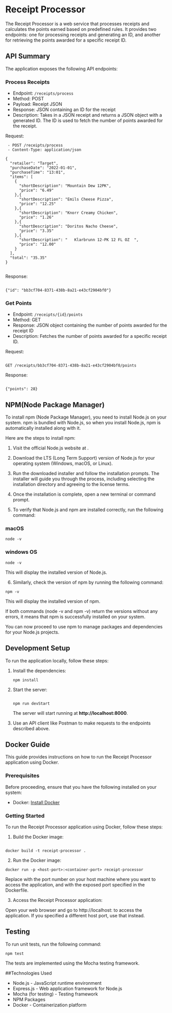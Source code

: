 # Receipt Processor

The Receipt Processor is a web service that processes receipts and calculates the points earned based on predefined rules. It provides two endpoints: one for processing receipts and generating an ID, and another for retrieving the points awarded for a specific receipt ID.

## API Summary
The application exposes the following API endpoints:

### Process Receipts
- Endpoint: `/receipts/process`
- Method: POST
- Payload: Receipt JSON
- Response: JSON containing an ID for the receipt
- Description: Takes in a JSON receipt and returns a JSON object with a generated ID. The ID is used to fetch the number of points awarded for the receipt.

Request:
```
 - POST /receipts/process
 - Content-Type: application/json

{
  "retailer": "Target",
  "purchaseDate": "2022-01-01",
  "purchaseTime": "13:01",
  "items": [
    {
      "shortDescription": "Mountain Dew 12PK",
      "price": "6.49"
    },{
      "shortDescription": "Emils Cheese Pizza",
      "price": "12.25"
    },{
      "shortDescription": "Knorr Creamy Chicken",
      "price": "1.26"
    },{
      "shortDescription": "Doritos Nacho Cheese",
      "price": "3.35"
    },{
      "shortDescription": "   Klarbrunn 12-PK 12 FL OZ  ",
      "price": "12.00"
    }
  ],
  "total": "35.35"
}
            
```

Response:
 ```

 {"id": "bb3cf704-8371-438b-8a21-e43cf2904bf0"}

 ```

### Get Points
- Endpoint: `/receipts/{id}/points`
- Method: GET
- Response: JSON object containing the number of points awarded for the receipt ID
- Description: Fetches the number of points awarded for a specific receipt ID.

Request:
```

GET /receipts/bb3cf704-8371-438b-8a21-e43cf2904bf0/points

```

Response:

```

{"points": 28}

```

## NPM(Node Package Manager)

To install npm (Node Package Manager), you need to install Node.js on your system. npm is bundled with Node.js, so when you install Node.js, npm is automatically installed along with it.

Here are the steps to install npm:

1. Visit the official Node.js website at [](https://nodejs.org).

2. Download the LTS (Long Term Support) version of Node.js for your operating system (Windows, macOS, or Linux).

3. Run the downloaded installer and follow the installation prompts. The installer will guide you through the process, including selecting the installation directory and agreeing to the license terms.

4. Once the installation is complete, open a new terminal or command prompt.

5. To verify that Node.js and npm are installed correctly, run the following command:
### macOS

 ```
 node -v
 ```
### windows OS

```
node -v
```

This will display the installed version of Node.js.

6. Similarly, check the version of npm by running the following command:

```
npm -v
```

This will display the installed version of npm.

If both commands (node -v and npm -v) return the versions without any errors, it means that npm is successfully installed on your system.

You can now proceed to use npm to manage packages and dependencies for your Node.js projects.

## Development Setup

To run the application locally, follow these steps:

   1. Install the dependencies:
       ```
       npm install

       ```
   2. Start the server:
       ```

       npm run devStart

       ```
      The server will start running at **http://localhost:8000**.

   3. Use an API client like Postman to make requests to the endpoints described above.

## Docker Guide
This guide provides instructions on how to run the Receipt Processor application using Docker.

### Prerequisites
Before proceeding, ensure that you have the following installed on your system:
- Docker: [Install Docker](https://www.docker.com/)

### Getting Started
To run the Receipt Processor application using Docker, follow these steps:

   1. Build the Docker image:
   ```

   docker build -t receipt-processor .

   ```

   2. Run the Docker image:
   ```
   docker run -p <host-port>:<container-port> receipt-processor
   ```
   Replace <host-port> with the port number on your host machine where you want to access the application, and <container-port> with the exposed port specified in the Dockerfile.

   3. Access the Receipt Processor application:

   Open your web browser and go to http://localhost:<host-port> to access the application. If you specified a different host port, use that instead.

## Testing

To run unit tests, run the following command:
   ```
   npm test

   ```
The tests are implemented using the Mocha testing framework.

##Technologies Used
- Node.js - JavaScript runtime environment
- Express.js - Web application framework for Node.js
- Mocha (for testing) - Testing framework
- NPM Packages
- Docker - Containerization platform
